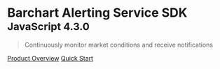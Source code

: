 # Barchart Alerting Service SDK <small>JavaScript 4.3.0</small>

> Continuously monitor market conditions and receive notifications

[Product Overview](/content/product_overview)
[Quick Start](/content/quick_start)